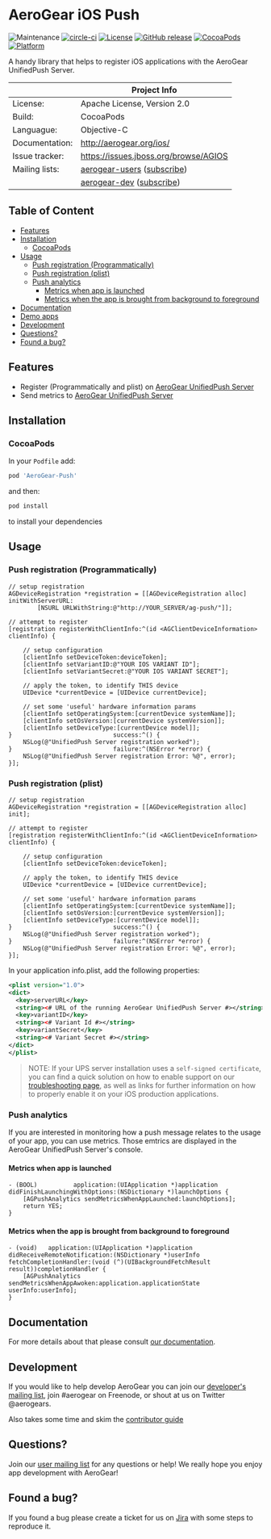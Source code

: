 # AeroGear iOS Push

![Maintenance](https://img.shields.io/maintenance/yes/2017.svg)
[![circle-ci](https://img.shields.io/circleci/project/github/aerogear/aerogear-ios-push-objc/master.svg)](https://circleci.com/gh/aerogear/aerogear-ios-push-objc)
[![License](https://img.shields.io/badge/-Apache%202.0-blue.svg)](https://opensource.org/s/Apache-2.0)
[![GitHub release](https://img.shields.io/github/release/aerogear/aerogear-ios-push-objc.svg)](https://github.com/aerogear/aerogear-ios-push-objc/releases)
[![CocoaPods](https://img.shields.io/cocoapods/v/AeroGear-Push.svg)](https://cocoapods.org/pods/AeroGear-Push)
[![Platform](https://img.shields.io/cocoapods/p/AeroGear-Push.svg)](https://cocoapods.org/pods/AeroGear-Push)

A handy library that helps to register iOS applications with the AeroGear UnifiedPush Server.

|                 | Project Info                                 |
| --------------- | -------------------------------------------- |
| License:        | Apache License, Version 2.0                  |
| Build:          | CocoaPods                                    |
| Languague:      | Objective-C                                  |
| Documentation:  | http://aerogear.org/ios/                     |
| Issue tracker:  | https://issues.jboss.org/browse/AGIOS        |
| Mailing lists:  | [aerogear-users](http://aerogear-users.1116366.n5.nabble.com/) ([subscribe](https://lists.jboss.org/mailman/listinfo/aerogear-users))                            |
|                 | [aerogear-dev](http://aerogear-dev.1069024.n5.nabble.com/) ([subscribe](https://lists.jboss.org/mailman/listinfo/aerogear-dev))                              |

## Table of Content

* [Features](#features)
* [Installation](#installation)
  * [CocoaPods](#cocoapods)
* [Usage](#usage)
  * [Push registration (Programmatically)](#push-registration-programmatically)
  * [Push registration (plist)](#push-registration-plist)
  * [Push analytics](#push-analytics)
    * [Metrics when app is launched](#metrics-when-app-is-launched)
    * [Metrics when the app is brought from background to foreground](#metrics-when-the-app-is-brought-from-background-to-foreground)
* [Documentation](#documentation)
* [Demo apps](#demo-apps)
* [Development](#development)
* [Questions?](#questions)
* [Found a bug?](#found-a-bug)

## Features

* Register (Programmatically and plist) on [AeroGear UnifiedPush Server](https://github.com/aerogear/aerogear-unifiedpush-server/)
* Send metrics to [AeroGear UnifiedPush Server](https://github.com/aerogear/aerogear-unifiedpush-server/)

## Installation

### CocoaPods

In your `Podfile` add:

```bash
pod 'AeroGear-Push'
```

and then:

```bash
pod install
```

to install your dependencies

## Usage

### Push registration (Programmatically)

```ObjC
// setup registration
AGDeviceRegistration *registration = [[AGDeviceRegistration alloc] initWithServerURL:
        [NSURL URLWithString:@"http://YOUR_SERVER/ag-push/"]];

// attempt to register
[registration registerWithClientInfo:^(id <AGClientDeviceInformation> clientInfo) {

    // setup configuration
    [clientInfo setDeviceToken:deviceToken];
    [clientInfo setVariantID:@"YOUR IOS VARIANT ID"];
    [clientInfo setVariantSecret:@"YOUR IOS VARIANT SECRET"];

    // apply the token, to identify THIS device
    UIDevice *currentDevice = [UIDevice currentDevice];

    // set some 'useful' hardware information params
    [clientInfo setOperatingSystem:[currentDevice systemName]];
    [clientInfo setOsVersion:[currentDevice systemVersion]];
    [clientInfo setDeviceType:[currentDevice model]];
}                            success:^() {
    NSLog(@"UnifiedPush Server registration worked");
}                            failure:^(NSError *error) {
    NSLog(@"UnifiedPush Server registration Error: %@", error);
}];
```

### Push registration (plist)


```ObjC
// setup registration
AGDeviceRegistration *registration = [[AGDeviceRegistration alloc] init];

// attempt to register
[registration registerWithClientInfo:^(id <AGClientDeviceInformation> clientInfo) {

    // setup configuration
    [clientInfo setDeviceToken:deviceToken];

    // apply the token, to identify THIS device
    UIDevice *currentDevice = [UIDevice currentDevice];

    // set some 'useful' hardware information params
    [clientInfo setOperatingSystem:[currentDevice systemName]];
    [clientInfo setOsVersion:[currentDevice systemVersion]];
    [clientInfo setDeviceType:[currentDevice model]];
}                            success:^() {
    NSLog(@"UnifiedPush Server registration worked");
}                            failure:^(NSError *error) {
    NSLog(@"UnifiedPush Server registration Error: %@", error);
}];
```
In your application info.plist, add the following properties:

```xml
<plist version="1.0">
<dict>
  <key>serverURL</key>
  <string><# URL of the running AeroGear UnifiedPush Server #></string>
  <key>variantID</key>
  <string><# Variant Id #></string>
  <key>variantSecret</key>
  <string><# Variant Secret #></string>
</dict>
</plist>
```

> NOTE: If your UPS server installation uses a `self-signed certificate`, you can find a quick solution on how to enable support on our [troubleshooting page](https://aerogear.org/docs/unifiedpush/aerogear-push-ios/guides/#_question_failure_to_connect_when_server_uses_a_self_signed_certificate), as well as links for further information on how to properly enable it on your iOS production applications.

### Push analytics

If you are interested in monitoring how a push message relates to the usage of your app, you can use metrics. Those emtrics are displayed in the AeroGear UnifiedPush Server's console.

#### Metrics when app is launched

```objc
- (BOOL)          application:(UIApplication *)application
didFinishLaunchingWithOptions:(NSDictionary *)launchOptions {
    [AGPushAnalytics sendMetricsWhenAppLaunched:launchOptions];
    return YES;
}
```

#### Metrics when the app is brought from background to foreground

```objc
- (void)   application:(UIApplication *)application didReceiveRemoteNotification:(NSDictionary *)userInfo
fetchCompletionHandler:(void (^)(UIBackgroundFetchResult result))completionHandler {
    [AGPushAnalytics sendMetricsWhenAppAwoken:application.applicationState userInfo:userInfo];
}
```

## Documentation

For more details about that please consult [our documentation](http://aerogear.org/ios/).

## Development

If you would like to help develop AeroGear you can join our [developer's mailing list](https://lists.jboss.org/mailman/listinfo/aerogear-dev), join #aerogear on Freenode, or shout at us on Twitter @aerogears.

Also takes some time and skim the [contributor guide](http://aerogear.org/docs/guides/Contributing/)

## Questions?

Join our [user mailing list](https://lists.jboss.org/mailman/listinfo/aerogear-users) for any questions or help! We really hope you enjoy app development with AeroGear!

## Found a bug?

If you found a bug please create a ticket for us on [Jira](https://issues.jboss.org/browse/AGIOS) with some steps to reproduce it.
